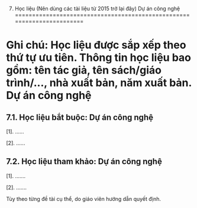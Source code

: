 7. Học liệu (Nên dùng các tài liệu từ 2015 trở lại đây) Dự án công nghệ
=======================================================================

Ghi chú: Học liệu được sắp xếp theo thứ tự ưu tiên. Thông tin học liệu bao gồm: tên tác giả, tên sách/giáo trình/..., nhà xuất bản, năm xuất bản. Dự án công nghệ
=================================================================================================================================================================

7.1. Học liệu bắt buộc: Dự án công nghệ
---------------------------------------

\[1\]. ...\...

\[2\]. ...\...

 7.2. Học liệu tham khảo: Dự án công nghệ
----------------------------------------

\[1\]. ...\....

\[2\]. ...\....

Tùy theo từng đề tài cụ thể, do giáo viên hướng dẫn quyết định.

